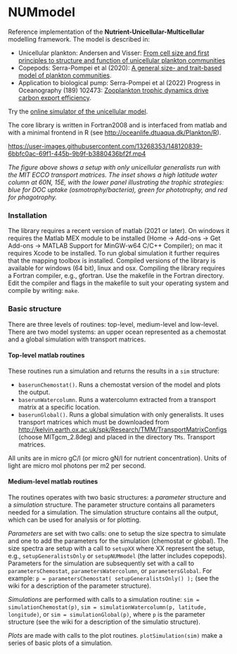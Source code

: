 # NUMmodel
Reference implementation of the **Nutrient-Unicellular-Multicellular**
modelling framework.  The model is described in: 
* Unicellular plankton: Andersen and Visser: [From cell size and first principles to structure and function of unicellular plankton communities](https://www.biorxiv.org/content/10.1101/2022.05.16.492092v3)
* Copepods: Serra-Pompei et al (2020): [A general size- and trait-based model of plankton communities](https://www.researchgate.net/publication/346939727_A_general_size-_and_trait-based_model_of_plankton_communities "Researchgate"). 
* Application to biological pump: Serra-Pompei et al (2022) Progress in Oceanography (189) 102473: [Zooplankton trophic dynamics drive carbon export efficiency](https://www.biorxiv.org/content/10.1101/2021.03.08.434455v1 "BioRxiv").

Try the [online simulator of the unicellular model](http://oceanlife.dtuaqua.dk/Plankton/R/).

The core library is written in Fortran2008 and is interfaced from matlab and with a minimal frontend in  R (see http://oceanlife.dtuaqua.dk/Plankton/R).


https://user-images.githubusercontent.com/13268353/148120839-6bbfc0ac-69f1-445b-9b9f-b3880436bf2f.mp4

_The figure above shows a setup with only unicellular generalists run with the MIT ECCO transport matrices. The inset shows a high latitude water column at 60N, 15E, with the lower panel illustrating the trophic strategies: blue for DOC uptake (osmotrophy/bacteria), green for phototrophy, and red for phagotrophy._



### Installation
The library requires a recent version of matlab (2021 or later). On windows it requires the Matlab MEX module to be installed (Home -> Add-ons -> Get Add-ons -> MATLAB Support for MinGW-w64 C/C++ Compiler); on mac it requires Xcode to be installed. To run global simulation it further requires that the mapping toolbox is installed.  Compiled versions of the library is available for windows (64 bit), linux and osx.  Compiling the library requires a Fortran compiler, e.g., gfortran.  Use the makefile in the Fortran directory. Edit the compiler and flags in the makefile to suit your operating system and compile by writing: `make`.

### Basic structure
There are three levels of routines: top-level, medium-level and low-level.  There are two model systems: an upper ocean represented as a chemostat and a global simulation with transport matrices.
#### Top-level matlab routines
These routines run a simulation and returns the results in a `sim` structure:

* `baserunChemostat()`.  Runs a chemostat version of the model and plots the output.
* `baserunWatercolumn`. Runs a watercolumn extracted from a transport matrix at a specific location.
* `baserunGlobal()`. Runs a global simulation with only generalists. It uses transport matrices which  must be downloaded from http://kelvin.earth.ox.ac.uk/spk/Research/TMM/TransportMatrixConfigs (choose MITgcm_2.8deg) and placed in the directory `TMs`. Transport matrices.

All units are in micro gC/l (or micro gN/l for nutrient concentration). Units of light are micro mol photons per m2 per second.

#### Medium-level matlab routines
The routines operates with two basic structures: a *parameter* structure and a *simulation* structure. The parameter structure contains all parameters needed for a simulation. The simulation structure contains all the output, which can be used for analysis or for plotting.

*Parameters* are set with two calls: one to setup the size spectra to simulate and one to add the parameters for the simulation (chemostat or global). The size spectra are setup with a call to `setupXX` where XX represent the setup, e.g., `setupGeneralistsOnly` or `setupNUMmodel` (the latter includes copepods).  Parameters for the simulation are subsequently set with a call to `parametersChemostat`, `parametersWatercolumn`, or `parametersGlobal`. For example: `p = parametersChemostat( setupGeneralistsOnly() );` (see the wiki for a description of the parameter structure).

*Simulations* are performed with calls to a simulation routine: `sim = simulationChemostat(p)`, `sim = simulationWatercolumn(p, latitude, longitude)`, or `sim = simulationGlobal(p)`, where `p` is the parameter structure (see the wiki for a description of the simulatio structure).

*Plots* are made with calls to the plot routines. `plotSimulation(sim)` make a series of basic plots of a simulation.
